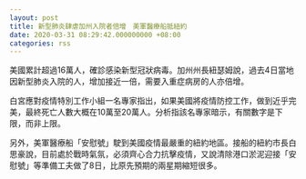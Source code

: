 ```yaml
---
layout: post
title: 新型肺炎肆虐加州入院者倍增　美軍醫療船抵紐約
date: 2020-03-31 08:29:42.000000000 +08:00
categories: rss
---
```


美國累計超過16萬人，確診感染新型冠狀病毒。加州州長紐瑟姆說，過去4日當地因新型肺炎入院的人，增加接近一倍，需要入重症病房的人亦倍增。

白宮應對疫情特別工作小組一名專家指出，如果美國將疫情防控工作，做到近乎完美，最終死亡人數大概在10萬至20萬人。分析指該名專家暗示，有關數字是下限，而非上限。

另外，美軍醫療船「安慰號」駛到美國疫情最嚴重的紐約地區。接船的紐約市長白思豪說，目前處於戰時氣氛，必須齊心合力抗擊疫情，又說清除港口淤泥迎接「安慰號」等準備工夫做了8日，比原先預期的兩星期縮短很多。
